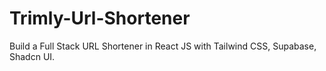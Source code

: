 # Trimly-Url-Shortener
Build a Full Stack URL Shortener in React JS with Tailwind CSS, Supabase, Shadcn UI.
